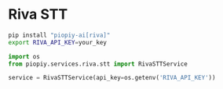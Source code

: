 # Riva STT

```bash
pip install "piopiy-ai[riva]"
export RIVA_API_KEY=your_key
```

```python
import os
from piopiy.services.riva.stt import RivaSTTService

service = RivaSTTService(api_key=os.getenv('RIVA_API_KEY'))
```
